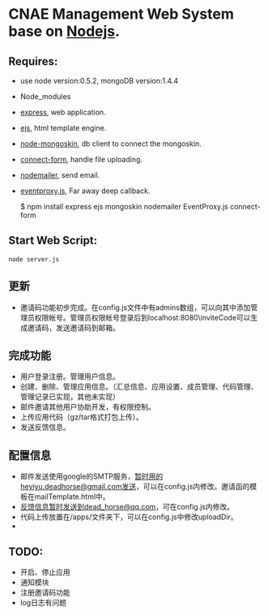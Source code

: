 # CNAE Management Web System base on [Nodejs](http://nodejs.org).

## Requires:
 * use node version:0.5.2, mongoDB version:1.4.4
 * Node_modules
 * [express](http://expressjs.com), web application.
 * [ejs](https://github.com/visionmedia/ejs), html template engine.
 * [node-mongoskin](https://github.com/guileen/node-mongoskin), db client to connect the mongoskin.
 * [connect-form](https://github.com/visionmedia/connect-form), handle file uploading.
 * [nodemailer](https://github.com/andris9/Nodemailer.git), send email.
 * [eventproxy.js](https://github.com/shyvo1987/eventproxy.js), Far away deep callback.

    $ npm install express ejs mongoskin nodemailer EventProxy.js connect-form
    

##  
    
 
## Start Web Script:
    
    node server.js

## 更新
 * 邀请码功能初步完成。在config.js文件中有admins数组，可以向其中添加管理员权限帐号。管理员权限帐号登录后到localhost:8080\inviteCode可以生成邀请码，发送邀请码到邮箱。
 
 
## 完成功能
 * 用户登录注册。管理用户信息。
 * 创建、删除、管理应用信息。（汇总信息、应用设置、成员管理、代码管理、管理记录已实现，其他未实现）
 * 邮件邀请其他用户协助开发，有权限控制。
 * 上传应用代码（gz/tar格式打包上传）。
 * 发送反馈信息。

## 配置信息
 * 邮件发送使用google的SMTP服务，暂时用的heyiyu.deadhorse@gmail.com发送，可以在config.js内修改。邀请函的模板在mailTemplate.html中。
 * 反馈信息暂时发送到dead_horse@qq.com，可在config.js内修改。
 * 代码上传放置在/apps/文件夹下，可以在config.js中修改uploadDir。
 * 
 
 
## TODO:
 * 开启、停止应用
 * 通知模块
 * 注册邀请码功能
 * log日志有问题
